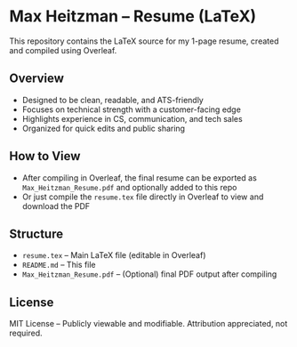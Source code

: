# Max Heitzman – Resume (LaTeX)

This repository contains the LaTeX source for my 1-page resume, created and compiled using Overleaf.

## Overview

- Designed to be clean, readable, and ATS-friendly
- Focuses on technical strength with a customer-facing edge
- Highlights experience in CS, communication, and tech sales
- Organized for quick edits and public sharing

## How to View

- After compiling in Overleaf, the final resume can be exported as `Max_Heitzman_Resume.pdf` and optionally added to this repo
- Or just compile the `resume.tex` file directly in Overleaf to view and download the PDF

## Structure

- `resume.tex` – Main LaTeX file (editable in Overleaf)
- `README.md` – This file
- `Max_Heitzman_Resume.pdf` – (Optional) final PDF output after compiling

## License

MIT License – Publicly viewable and modifiable. Attribution appreciated, not required.
